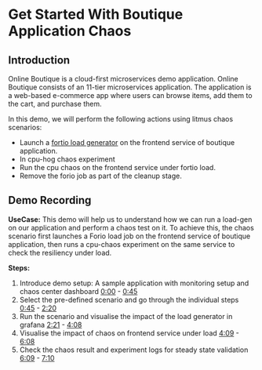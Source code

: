 # Get Started With Boutique Application Chaos

## Introduction
Online Boutique is a cloud-first microservices demo application. Online Boutique consists of an 11-tier microservices application. The application is a web-based e-commerce app where users can browse items, add them to the cart, and purchase them.

In this demo, we will perform the following actions using litmus chaos scenarios:
- Launch a [fortio load generator](https://github.com/litmuschaos/test-tools/blob/master/io_tools/fortio/fortio.yaml) on the frontend service of boutique application.
- In cpu-hog chaos experiment
- Run the cpu chaos on the frontend service under fortio load.
- Remove the forio job as part of the cleanup stage.

## Demo Recording

**UseCase:** This demo will help us to understand how we can run a load-gen on our application and perform a chaos test on it. To achieve this, the chaos scenario first launches a Forio load job on the frontend service of boutique application, then runs a cpu-chaos experiment on the same service to check the resiliency under load.

**Steps:**

1. Introduce demo setup: A sample application with monitoring setup and chaos center dashboard [0:00](https://www.youtube.com/watch?v=100brq0P6cI&t=0s) - [0:45](https://www.youtube.com/watch?v=100brq0P6cI&t=45s)
2. Select the pre-defined scenario and go through the individual steps  [0:45](https://www.youtube.com/watch?v=100brq0P6cI&t=45s) - [2:20](https://www.youtube.com/watch?v=100brq0P6cI&t=140s)
3. Run the scenario and visualise the impact of the load generator in grafana [2:21](https://www.youtube.com/watch?v=100brq0P6cI&t=141s) - [4:08](https://www.youtube.com/watch?v=100brq0P6cI&t=248s)
4. Visualise the impact of chaos on frontend service under load [4:09](https://www.youtube.com/watch?v=100brq0P6cI&t=249s) - [6:08](https://www.youtube.com/watch?v=100brq0P6cI&t=368s)
5. Check the chaos result and experiment logs for steady state validation [6:09](https://www.youtube.com/watch?v=100brq0P6cI&t=369s) - [7:10](https://www.youtube.com/watch?v=100brq0P6cI&t=430s)
